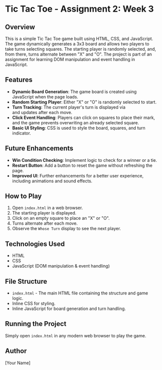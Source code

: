 # Tic Tac Toe - Assignment 2: Week 3

## Overview
This is a simple Tic Tac Toe game built using HTML, CSS, and JavaScript. The game dynamically generates a 3x3 board and allows two players to take turns selecting squares. The starting player is randomly selected, and, from there, turns alternate between "X" and "O". The project is part of an assignment for learning DOM manipulation and event handling in JavaScript.

## Features
- **Dynamic Board Generation**: The game board is created using JavaScript when the page loads.
- **Random Starting Player**: Either "X" or "O" is randomly selected to start.
- **Turn Tracking**: The current player's turn is displayed via <div> and updates after each move.
- **Click Event Handling**: Players can click on squares to place their mark, and the game prevents overwriting an already selected square.
- **Basic UI Styling**: CSS is used to style the board, squares, and turn indicator.

## Future Enhancements
- **Win Condition Checking**: Implement logic to check for a winner or a tie.
- **Restart Button**: Add a button to reset the game without refreshing the page.
- **Improved UI**: Further enhancements for a better user experience, including animations and sound effects.

## How to Play
1. Open `index.html` in a web browser.
2. The starting player is displayed.
3. Click on an empty square to place an "X" or "O".
4. Turns alternate after each move.
5. Observe the `Whose Turn` display to see the next player.

## Technologies Used
- HTML
- CSS
- JavaScript (DOM manipulation & event handling)

## File Structure
- `index.html` - The main HTML file containing the structure and game logic.
- Inline CSS for styling.
- Inline JavaScript for board generation and turn handling.

## Running the Project
Simply open `index.html` in any modern web browser to play the game.

## Author
[Your Name]

